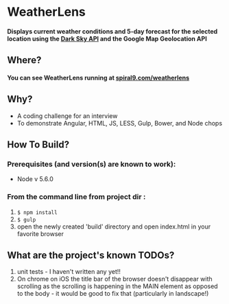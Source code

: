 # WeatherLens

#### Displays current weather conditions and 5-day forecast for the selected location using the [Dark Sky API](https://darksky.net/poweredby/) and the Google Map Geolocation API

## Where?

#### You can see WeatherLens running at [spiral9.com/weatherlens](http://spiral9.com/weatherlens)

## Why?

* A coding challenge for an interview
* To demonstrate Angular, HTML, JS, LESS, Gulp, Bower, and Node chops

## How To Build?

### Prerequisites (and version(s) are known to work): 

* Node v 5.6.0

### From the command line from project dir :

1. ``` $ npm install ```
2. ``` $ gulp ```
3. open the newly created 'build' directory and open index.html in your favorite browser

## What are the project's known TODOs?

1. unit tests - I haven't written any yet!!
2. On chrome on iOS the title bar of the browser doesn't disappear with scrolling as the scrolling is happening in the MAIN element as opposed to the body - it would be good to fix that (particularly in landscape!)
